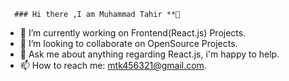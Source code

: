       ### Hi there ,I am Muhammad Tahir **👋

- 🔭 I’m currently working on Frontend(React.js) Projects.
- 👯 I’m looking to collaborate on OpenSource  Projects.
- 💬 Ask me about anything regarding React.js, i'm happy to help.
- 📫 How to reach me: mtk456321@gmail.com.




<!--
**Tahir326/Tahir326** is a ✨ _special_ ✨ repository because its `README.md` (this file) appears on your GitHub profile.

Here are some ideas to get you started:

- 🔭 I’m currently working on 
- 🌱 I’m currently learning ...
- 👯 I’m looking to collaborate on ...
- 🤔 I’m looking for help with ...
- 💬 Ask me about ...
- 📫 How to reach me: ...
- 😄 Pronouns: ...
- ⚡ Fun fact: ...
-->
